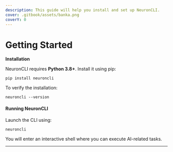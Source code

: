```yaml
---
description: This guide will help you install and set up NeuronCLI.
cover: .gitbook/assets/banka.png
coverY: 0
---
```


# Getting Started

**Installation**

NeuronCLI requires **Python 3.8+**. Install it using pip:

```
pip install neuroncli
```

To verify the installation:

```
neuroncli --version
```

#### Running NeuronCLI

Launch the CLI using:

```
neuroncli
```

You will enter an interactive shell where you can execute AI-related tasks.

***

###
